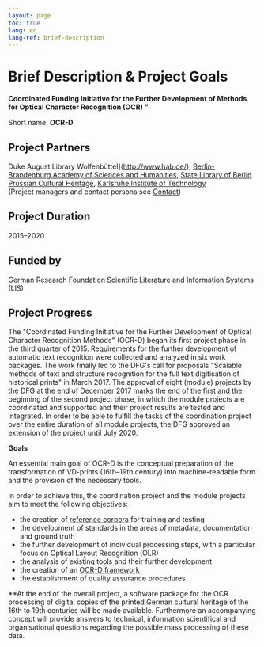 ```yaml
---
layout: page
toc: true
lang: en
lang-ref: brief-description
---
```

# Brief Description & Project Goals

**Coordinated Funding Initiative for the Further Development of Methods for Optical Character Recognition (OCR) "**

Short name: **OCR-D**

## Project Partners

Duke August Library Wolfenbüttel](http://www.hab.de/), [Berlin-Brandenburg Academy of Sciences and Humanities](http://www.bbaw.de/), [State Library of Berlin Prussian Cultural Heritage](http://www.http://staatsbibliothek-berlin.de/), [Karlsruhe Institute of Technology](http://www.kit.edu/)  
(Project managers and contact persons see [Contact](http://www.ocr-d.de/?q=node/2))

## Project Duration
2015–2020

## Funded by

German Research Foundation 
Scientific Literature and Information Systems (LIS)

## Project Progress

The "Coordinated Funding Initiative for the Further Development of Optical Character Recognition Methods" (OCR-D) began its first project phase in the third quarter of 2015. Requirements for the further development of automatic text recognition were collected and analyzed in six work packages. The work finally led to the DFG's call for proposals "Scalable methods of text and structure recognition for the full text digitisation of historical prints" in March 2017. The approval of eight (module) projects by the DFG at the end of December 2017 marks the end of the first and the beginning of the second project phase, in which the module projects are coordinated and supported and their project results are tested and integrated. In order to be able to fulfill the tasks of the coordination project over the entire duration of all module projects, the DFG approved an extension of the project until July 2020.

**Goals**

An essential main goal of OCR-D is the conceptual preparation of the transformation of VD-prints (16th–19th century) into machine-readable form and the provision of the necessary tools.

In order to achieve this, the coordination project and the module projects aim to meet the following objectives:

* the creation of [reference corpora](http://www.ocr-d.de/daten) for training and testing
* the development of standards in the areas of metadata, documentation and ground truth
* the further development of individual processing steps, with a particular focus on Optical Layout Recognition (OLR)
* the analysis of existing tools and their further development
* the creation of an [OCR-D framework](http://www.github.com/ocr-d)
* the establishment of quality assurance procedures

**At the end of the overall project, a software package for the OCR processing of digital copies of the printed German cultural heritage of the 16th to 19th centuries will be made available. Furthermore an accompanying concept will provide answers to technical, information scientifical and organisational questions regarding the possible mass processing of these data.
